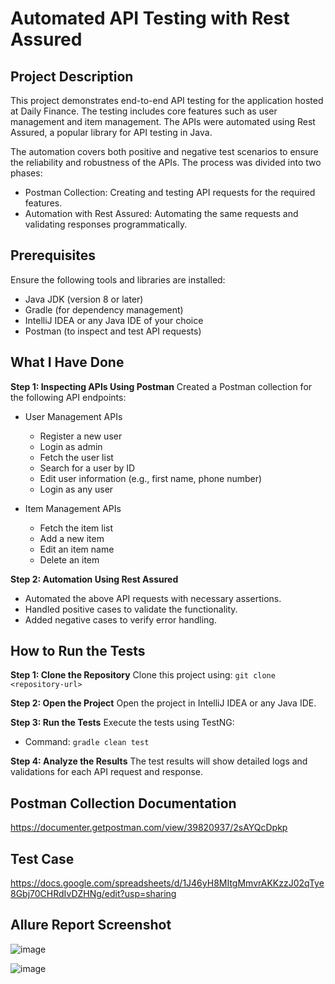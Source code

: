 # Automated API Testing with Rest Assured
## Project Description
This project demonstrates end-to-end API testing for the application hosted at Daily Finance. The testing includes core features such as user management and item management. The APIs were automated using Rest Assured, a popular library for API testing in Java.

The automation covers both positive and negative test scenarios to ensure the reliability and robustness of the APIs. The process was divided into two phases:

- Postman Collection: Creating and testing API requests for the required features.
- Automation with Rest Assured: Automating the same requests and validating responses programmatically.

## Prerequisites
Ensure the following tools and libraries are installed:

- Java JDK (version 8 or later)
- Gradle (for dependency management)
- IntelliJ IDEA or any Java IDE of your choice
- Postman (to inspect and test API requests)

## What I Have Done
**Step 1: Inspecting APIs Using Postman**
Created a Postman collection for the following API endpoints:

- User Management APIs

  - Register a new user
  - Login as admin
  - Fetch the user list
  - Search for a user by ID
  - Edit user information (e.g., first name, phone number)
  - Login as any user

- Item Management APIs
  - Fetch the item list
  - Add a new item
  - Edit an item name
  - Delete an item

**Step 2: Automation Using Rest Assured**

- Automated the above API requests with necessary assertions.
- Handled positive cases to validate the functionality.
- Added negative cases to verify error handling.
 
## How to Run the Tests
**Step 1: Clone the Repository**
Clone this project using: ```git clone <repository-url>```

**Step 2: Open the Project**
Open the project in IntelliJ IDEA or any Java IDE.

**Step 3: Run the Tests**
Execute the tests using TestNG:
  - Command: `gradle clean test`

**Step 4: Analyze the Results**
The test results will show detailed logs and validations for each API request and response.

## Postman Collection Documentation

https://documenter.getpostman.com/view/39820937/2sAYQcDpkp

## Test Case

https://docs.google.com/spreadsheets/d/1J46yH8MItgMmvrAKKzzJ02qTye8Gbj70CHRdIvDZHNg/edit?usp=sharing

## Allure Report Screenshot

![image](https://github.com/user-attachments/assets/6079f00d-2ce5-4165-b4a6-4e29256a59d0)


![image](https://github.com/user-attachments/assets/1cf70ea1-9a15-4e72-adc3-456f19e979ec)
